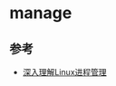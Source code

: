 
# manage

## 参考

- [深入理解Linux进程管理](https://mp.weixin.qq.com/s?__biz=Mzg2OTc0ODAzMw==&mid=2247507119&idx=1&sn=b78926d5b8e641c90ba69a84f49cd0fd&chksm=ce9ac081f9ed49972b4b7ec8b451e2d69e368ba930f89825d6c1c149ed41865075d4563caebe&scene=178&cur_album_id=2519398872503353344#rd)